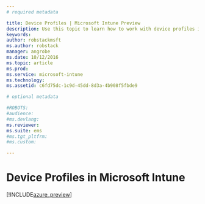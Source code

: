 ```yaml
---
# required metadata

title: Device Profiles | Microsoft Intune Preview
description: Use this topic to learn how to work with device profiles in Microsoft Intune
keywords:
author: robstackmsftms.author: robstack
manager: angrobe
ms.date: 10/12/2016
ms.topic: article
ms.prod:
ms.service: microsoft-intune
ms.technology:
ms.assetid: c6fd75dc-1c9d-45dd-8d3a-4b908f5fbde9

# optional metadata

#ROBOTS:
#audience:
#ms.devlang:
ms.reviewer: 
ms.suite: ems
#ms.tgt_pltfrm:
#ms.custom:

---
```


# Device Profiles in Microsoft Intune


[!INCLUDE[azure_preview](../includes/azure_preview.md)]